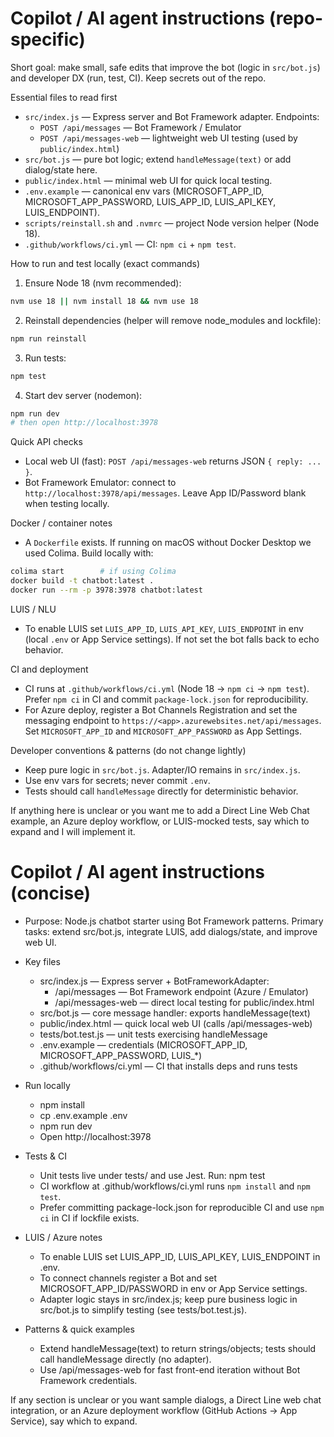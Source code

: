 # Copilot / AI agent instructions (repo-specific)

Short goal: make small, safe edits that improve the bot (logic in `src/bot.js`) and developer DX (run, test, CI). Keep secrets out of the repo.

Essential files to read first
- `src/index.js` — Express server and Bot Framework adapter. Endpoints:
  - `POST /api/messages` — Bot Framework / Emulator
  - `POST /api/messages-web` — lightweight web UI testing (used by `public/index.html`)
- `src/bot.js` — pure bot logic; extend `handleMessage(text)` or add dialog/state here.
- `public/index.html` — minimal web UI for quick local testing.
- `.env.example` — canonical env vars (MICROSOFT_APP_ID, MICROSOFT_APP_PASSWORD, LUIS_APP_ID, LUIS_API_KEY, LUIS_ENDPOINT).
- `scripts/reinstall.sh` and `.nvmrc` — project Node version helper (Node 18).
- `.github/workflows/ci.yml` — CI: `npm ci` + `npm test`.

How to run and test locally (exact commands)
1) Ensure Node 18 (nvm recommended):
```bash
nvm use 18 || nvm install 18 && nvm use 18
```
2) Reinstall dependencies (helper will remove node_modules and lockfile):
```bash
npm run reinstall
```
3) Run tests:
```bash
npm test
```
4) Start dev server (nodemon):
```bash
npm run dev
# then open http://localhost:3978
```

Quick API checks
- Local web UI (fast): `POST /api/messages-web` returns JSON `{ reply: ... }`.
- Bot Framework Emulator: connect to `http://localhost:3978/api/messages`. Leave App ID/Password blank when testing locally.

Docker / container notes
- A `Dockerfile` exists. If running on macOS without Docker Desktop we used Colima. Build locally with:
```bash
colima start        # if using Colima
docker build -t chatbot:latest .
docker run --rm -p 3978:3978 chatbot:latest
```

LUIS / NLU
- To enable LUIS set `LUIS_APP_ID`, `LUIS_API_KEY`, `LUIS_ENDPOINT` in env (local `.env` or App Service settings). If not set the bot falls back to echo behavior.

CI and deployment
- CI runs at `.github/workflows/ci.yml` (Node 18 → `npm ci` → `npm test`). Prefer `npm ci` in CI and commit `package-lock.json` for reproducibility.
- For Azure deploy, register a Bot Channels Registration and set the messaging endpoint to `https://<app>.azurewebsites.net/api/messages`. Set `MICROSOFT_APP_ID` and `MICROSOFT_APP_PASSWORD` as App Settings.

Developer conventions & patterns (do not change lightly)
- Keep pure logic in `src/bot.js`. Adapter/IO remains in `src/index.js`.
- Use env vars for secrets; never commit `.env`.
- Tests should call `handleMessage` directly for deterministic behavior.

If anything here is unclear or you want me to add a Direct Line Web Chat example, an Azure deploy workflow, or LUIS-mocked tests, say which to expand and I will implement it.
# Copilot / AI agent instructions (concise)

- Purpose: Node.js chatbot starter using Bot Framework patterns. Primary tasks: extend src/bot.js, integrate LUIS, add dialogs/state, and improve web UI.

- Key files
  - src/index.js — Express server + BotFrameworkAdapter:
    - /api/messages — Bot Framework endpoint (Azure / Emulator)
    - /api/messages-web — direct local testing for public/index.html
  - src/bot.js — core message handler: exports handleMessage(text)
  - public/index.html — quick local web UI (calls /api/messages-web)
  - tests/bot.test.js — unit tests exercising handleMessage
  - .env.example — credentials (MICROSOFT_APP_ID, MICROSOFT_APP_PASSWORD, LUIS_*)
  - .github/workflows/ci.yml — CI that installs deps and runs tests

- Run locally
  - npm install
  - cp .env.example .env
  - npm run dev
  - Open http://localhost:3978

- Tests & CI
  - Unit tests live under tests/ and use Jest. Run: npm test
  - CI workflow at .github/workflows/ci.yml runs `npm install` and `npm test`.
  - Prefer committing package-lock.json for reproducible CI and use `npm ci` in CI if lockfile exists.

- LUIS / Azure notes
  - To enable LUIS set LUIS_APP_ID, LUIS_API_KEY, LUIS_ENDPOINT in .env.
  - To connect channels register a Bot and set MICROSOFT_APP_ID/PASSWORD in env or App Service settings.
  - Adapter logic stays in src/index.js; keep pure business logic in src/bot.js to simplify testing (see tests/bot.test.js).

- Patterns & quick examples
  - Extend handleMessage(text) to return strings/objects; tests should call handleMessage directly (no adapter).
  - Use /api/messages-web for fast front-end iteration without Bot Framework credentials.

If any section is unclear or you want sample dialogs, a Direct Line web chat integration, or an Azure deployment workflow (GitHub Actions → App Service), say which to expand.
